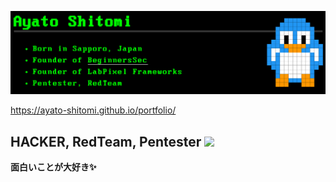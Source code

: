 <a href="https://ayato-shitomi.github.io/portfolio/"> <img src="./portfolio.png"></img> </a>

https://ayato-shitomi.github.io/portfolio/

## HACKER, RedTeam, Pentester ![](https://komarev.com/ghpvc/?username=ayato-shitomi)

**面白いことが大好き✨**
